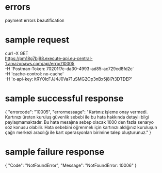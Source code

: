 # errors
payment errors beautification

# sample request

curl -X GET \
  https://pm18g7bj98.execute-api.eu-central-1.amazonaws.com/api/error/10005 \
  -H 'Postman-Token: 70201f7c-da30-4993-ad85-ac729cd8fd2c' \
  -H 'cache-control: no-cache' \
  -H 'x-api-key: itRY0IcFJJ4J0Va71uSMG2Op3nBx5j8i7t3DTDEP'

# sample successful response

{
    "errorcode": "10005",
    "errormessage": "Kartınız işleme onay vermedi. Kartınızı üreten kuruluş güvenlik sebebi ile bu hata hakkında detaylı bilgi paylaşmamaktadır. Bu hata mesajına sebep olacak 1000 den fazla senaryo söz konusu olabilir. Hata sebebini öğrenmek için kartınızı aldığınız kuruluşun çağrı merkezi aracılığı ile kart operasyonları birimine talep oluşturunuz."
}

# sample failure response

{
    "Code": "NotFoundError",
    "Message": "NotFoundError: 10006"
}
